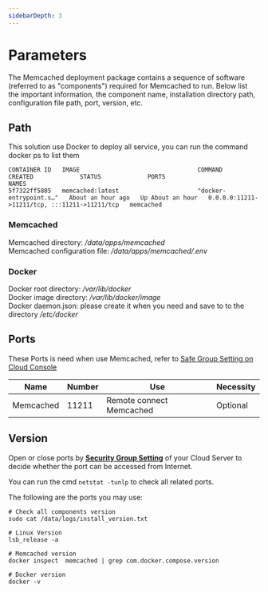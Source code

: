 ```yaml
---
sidebarDepth: 3
---
```


# Parameters

The Memcached deployment package contains a sequence of software (referred to as "components") required for Memcached to run. Below list the important information, the component name, installation directory path, configuration file path, port, version, etc.
## Path

This solution use Docker to deploy all service, you can run the command docker ps to list them

```
CONTAINER ID   IMAGE                                 COMMAND                  CREATED             STATUS             PORTS                                           NAMES
5f7322ff5805   memcached:latest                      "docker-entrypoint.s…"   About an hour ago   Up About an hour   0.0.0.0:11211->11211/tcp, :::11211->11211/tcp   memcached
```

### Memcached

Memcached directory: */data/apps/memcached*  
Memcached configuration file: */data/apps/memcached/.env*  

### Docker

Docker root directory: */var/lib/docker*  
Docker image directory: */var/lib/docker/image*   
Docker daemon.json: please create it when you need and save to to the directory */etc/docker*   

## Ports

These Ports is need when use Memcached, refer to [Safe Group Setting on Cloud Console](https://support.websoft9.com/docs/faq/tech-instance.html)

| Name | Number | Use |  Necessity |
| --- | --- | --- | --- |
| Memcached | 11211 | Remote connect Memcached | Optional |

## Version

Open or close ports by **[Security Group Setting](https://support.websoft9.com/docs/faq/tech-instance.html)** of your Cloud Server to decide whether the port can be accessed from Internet.  

You can run the cmd `netstat -tunlp` to check all related ports.  

The following are the ports you may use:

```shell
# Check all components version
sudo cat /data/logs/install_version.txt

# Linux Version
lsb_release -a

# Memcached version
docker inspect  memcached | grep com.docker.compose.version

# Docker version
docker -v
```